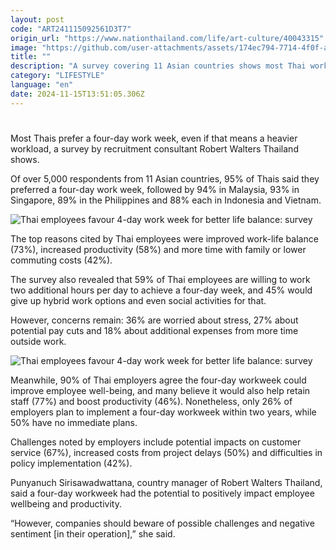 ```yaml
---
layout: post
code: "ART241115092561D3T7"
origin_url: "https://www.nationthailand.com/life/art-culture/40043315"
image: "https://github.com/user-attachments/assets/174ec794-7714-4f0f-a6c5-b2bb0eea0c9f"
title: ""
description: "A survey covering 11 Asian countries shows most Thai workers are willing to work longer hours for a shorter work week, citing better work-life balance"
category: "LIFESTYLE"
language: "en"
date: 2024-11-15T13:51:05.306Z
---
```


# 









Most Thais prefer a four-day work week, even if that means a heavier workload, a survey by recruitment consultant Robert Walters Thailand shows.

Of over 5,000 respondents from 11 Asian countries, 95% of Thais said they preferred a four-day work week, followed by 94% in Malaysia, 93% in Singapore, 89% in the Philippines and 88% each in Indonesia and Vietnam.

  ![Thai employees favour 4-day work week for better life balance: survey](https://github.com/user-attachments/assets/a58a6a2d-aba2-4602-8ac4-a24828e1e4d9)

The top reasons cited by Thai employees were improved work-life balance (73%), increased productivity (58%) and more time with family or lower commuting costs (42%).

The survey also revealed that 59% of Thai employees are willing to work two additional hours per day to achieve a four-day week, and 45% would give up hybrid work options and even social activities for that.

However, concerns remain: 36% are worried about stress, 27% about potential pay cuts and 18% about additional expenses from more time outside work.

  ![Thai employees favour 4-day work week for better life balance: survey](https://media.nationthailand.com/uploads/images/contents/w1024/2024/11/auEoeN6ipkafBgSuqJhR.webp?x-image-process=style/lg-webp)

Meanwhile, 90% of Thai employers agree the four-day workweek could improve employee well-being, and many believe it would also help retain staff (77%) and boost productivity (46%). Nonetheless, only 26% of employers plan to implement a four-day workweek within two years, while 50% have no immediate plans.

Challenges noted by employers include potential impacts on customer service (67%), increased costs from project delays (50%) and difficulties in policy implementation (42%).

Punyanuch Sirisawadwattana, country manager of Robert Walters Thailand, said a four-day workweek had the potential to positively impact employee wellbeing and productivity.

“However, companies should beware of possible challenges and negative sentiment \[in their operation\],” she said.

